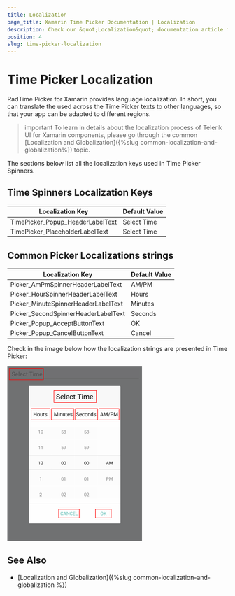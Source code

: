```yaml
---
title: Localization
page_title: Xamarin Time Picker Documentation | Localization
description: Check our &quot;Localization&quot; documentation article for Telerik TimePicker for Xamarin control.
position: 4
slug: time-picker-localization
---
```


# Тime Picker Localization

RadTime Picker for Xamarin provides language localization. In short, you can translate the used across the Time Picker texts to other languages, so that your app can be adapted to different regions.

>important To learn in details about the localization process of Telerik UI for Xamarin components, please go through the common [Localization and Globalization]({%slug common-localization-and-globalization%}) topic.

The sections below list all the localization keys used in Time Picker Spinners.

## Time Spinners Localization Keys

| Localization Key | Default Value |
| -----------------| ------------- |
| TimePicker_Popup_HeaderLabelText  | Select Time |
| TimePicker_PlaceholderLabelText  | Select Time |

## Common Picker Localizations strings

| Localization Key | Default Value |
| -----------------| ------------- |
| Picker_AmPmSpinnerHeaderLabelText  | AM/PM |
| Picker_HourSpinnerHeaderLabelText  | Hours |
| Picker_MinuteSpinnerHeaderLabelText | Minutes |
| Picker_SecondSpinnerHeaderLabelText  | Seconds |
| Picker_Popup_AcceptButtonText  | OK |
| Picker_Popup_CancelButtonText  | Cancel |

Check in the image below how the localization strings are presented in Time Picker:

![](images/timepicker-localization.png)

## See Also

* [Localization and Globalization]({%slug common-localization-and-globalization %})
